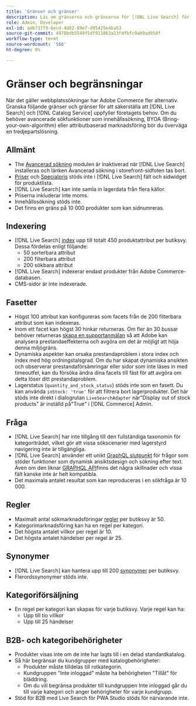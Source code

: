 ```yaml
---
title: 'Gränser och gränser'
description: Läs om gränserna och gränserna för [!DNL Live Search] för att säkerställa att den uppfyller företagets behov.
role: Admin, Developer
exl-id: ad6737f9-6ecd-4d82-89e7-d95425e4ba53
source-git-commit: 4978bdb5549f5df911863a23fdfbfc9ab9ad05df
workflow-type: tm+mt
source-wordcount: '566'
ht-degree: 0%

---
```


# Gränser och begränsningar

När det gäller webbplatssökningar har Adobe Commerce fler alternativ. Granska följande gränser och gränser för att säkerställa att [!DNL Live Search] och [!DNL Catalog Service] uppfyller företagets behov. Om du behöver avancerade sökfunktioner som innehållssökning, BYOA (Bring-your-own-algorithm) eller attributbaserad marknadsföring bör du överväga en tredjepartslösning.

## Allmänt

- The [Avancerad sökning](https://experienceleague.adobe.com/en/docs/commerce-admin/catalog/catalog/search/search) modulen är inaktiverad när [!DNL Live Search] installeras och länken Avancerad sökning i storefront-sidfoten tas bort.
- [Priser](https://experienceleague.adobe.com/en/docs/commerce-admin/catalog/products/pricing/product-price-tier) och [Specialpris](https://experienceleague.adobe.com/en/docs/commerce-admin/catalog/products/pricing/product-price-special) stöds inte i [!DNL Live Search] fält och sidwidget för produktlista.
- [!DNL Live Search] kan inte samla in lagerdata från flera källor.
- Priserna inkluderar inte moms.
- Innehållssökning stöds inte.
- Det finns en gräns på 10 000 produkter som kan sidnumreras.

## Indexering

- [!DNL Live Search] [index](indexing.md) upp till totalt 450 produktattribut per butiksvy. Dessa fördelas enligt följande:
   - 50 sorterbara attribut
   - 200 filterbara attribut
   - 200 sökbara attribut
- [!DNL Live Search] indexerar endast produkter från Adobe Commerce-databasen.
- CMS-sidor är inte indexerade.

## Fasetter

- Högst 100 attribut kan konfigureras som facets från de 200 filterbara attribut som kan indexeras.
- Inom ett facet kan högst 30 hinkar returneras. Om fler än 30 bussar behöver returneras [skapa en supportanmälan](https://experienceleague.adobe.com/en/docs/commerce-knowledge-base/kb/help-center-guide/magento-help-center-user-guide) så att Adobe kan analysera prestandaeffekterna och avgöra om det är möjligt att höja denna miljögräns.
- Dynamiska aspekter kan orsaka prestandaproblem i stora index och index med hög ordningstalsgrad. Om du har skapat dynamiska ansikten och observerar prestandaförsämringar eller sidor som inte läses in med timeoutfel, kan du försöka ändra dina facets till fäst för att avgöra om detta löser ditt prestandaproblem.
- Lagerstatus (`quantity_and_stock_status`) stöds inte som en fasett. Du kan använda `inStock: 'true'` för att filtrera bort lagerprodukter. Det här stöds inte direkt i dialogrutan `LiveSearchAdapter` när&quot;Display out of stock products&quot; är inställd på&quot;True&quot; i [!DNL Commerce] Admin.

## Fråga

- [!DNL Live Search] har inte tillgång till den fullständiga taxonomin för kategoriträdet, vilket gör att vissa sökscenarier med lagerstyrd navigering inte är tillgängliga.
- [!DNL Live Search] använder ett unikt [GraphQL slutpunkt](https://developer.adobe.com/commerce/services/graphql/live-search/) för frågor som stöder funktioner som dynamisk ansiktsdesign och sökning efter text. Även om den liknar [GRAPHQL API](https://developer.adobe.com/commerce/webapi/graphql/)finns det några skillnader och vissa fält kanske inte är helt kompatibla.
- Det maximala antalet resultat som kan reproduceras i en sökfråga är 10 000.

## Regler

- Maximalt antal sökmarknadsföringar [regler](rules.md) per butiksvy är 50.
- Kategorimarknadsföring kan ha en regel per kategori.
- Det högsta antalet villkor per regel är 10.
- Det högsta antalet händelser per regel är 25.

## Synonymer

- [!DNL Live Search] kan hantera upp till 200 [synonymer](synonyms.md) per butiksvy.
- Flerordssynonymer stöds inte.

## Kategoriförsäljning

- En regel per kategori kan skapas för varje butiksvy. Varje regel kan ha:
   - Upp till tio villkor
   - Upp till 25 händelser

## B2B- och kategoribehörigheter

- Produkter visas inte om de inte har lagts till i en delad standardkatalog.
- Så här begränsar du kundgrupper med katalogbehörigheter:
   - Produkter måste tilldelas till rotkategorin.
   - Kundgruppen &quot;Inte inloggad&quot; måste ha behörigheten &quot;Tillåt&quot; för bläddring.
   - Om du vill begränsa produkter till kundgruppen Inte inloggad går du till varje kategori och anger behörigheter för varje kundgrupp.
- Stöd för B2B med Live Search för PWA Studio stöds för närvarande inte.
